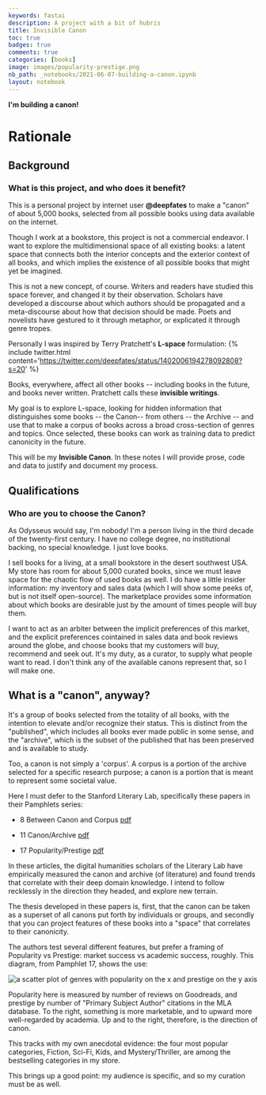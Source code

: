 ```yaml
---
keywords: fastai
description: A project with a bit of hubris
title: Invisible Canon
toc: true 
badges: true
comments: true
categories: [books]
image: images/popularity-prestige.png
nb_path: _notebooks/2021-06-07-building-a-canon.ipynb
layout: notebook
---
```


<!--
#################################################
### THIS FILE WAS AUTOGENERATED! DO NOT EDIT! ###
#################################################
# file to edit: _notebooks/2021-06-07-building-a-canon.ipynb
-->

<div class="container" id="notebook-container">
        
<div class="cell border-box-sizing text_cell rendered"><div class="inner_cell">
<div class="text_cell_render border-box-sizing rendered_html">
<p><strong>I'm building a canon!</strong></p>

</div>
</div>
</div>
<div class="cell border-box-sizing text_cell rendered"><div class="inner_cell">
<div class="text_cell_render border-box-sizing rendered_html">
<h1 id="Rationale">Rationale<a class="anchor-link" href="#Rationale"> </a></h1>
</div>
</div>
</div>
<div class="cell border-box-sizing text_cell rendered"><div class="inner_cell">
<div class="text_cell_render border-box-sizing rendered_html">
<h2 id="Background">Background<a class="anchor-link" href="#Background"> </a></h2><h3 id="What-is-this-project,-and-who-does-it-benefit?">What is this project, and who does it benefit?<a class="anchor-link" href="#What-is-this-project,-and-who-does-it-benefit?"> </a></h3><p>This is a personal project by internet user <strong>@deepfates</strong> to make a "canon" of about 5,000 books, selected from all possible books using data available on the internet.</p>
<p>Though I work at a bookstore, this project is not a commercial endeavor. I want to explore the multidimensional space of all existing books: a latent space that connects both the interior concepts and the exterior context of all books, and which implies the existence of all possible books that might yet be imagined.</p>
<p>This is not a new concept, of course. Writers and readers have studied this space forever, and changed it by their observation. Scholars have developed a discourse about which authors should be propagated and a meta-discourse about how that decision should be made. Poets and novelists have gestured to it through metaphor, or explicated it through genre tropes.</p>
<p>Personally I was inspired by Terry Pratchett's <strong>L-space</strong> formulation: 
{% include twitter.html content='<a href="https://twitter.com/deepfates/status/1402006194278092808?s=20">https://twitter.com/deepfates/status/1402006194278092808?s=20</a>' %}</p>
<p>Books, everywhere, affect all other books -- including books in the future, and books never written. Pratchett calls these <strong>invisible writings</strong>.</p>
<p>My goal is to explore L-space, looking for hidden information that distinguishes some books -- the Canon-- from others -- the Archive -- and use that to make a corpus of books across a broad cross-section of genres and topics. Once selected, these books can work as training data to predict canonicity in the future.</p>
<p>This will be my <strong>Invisible Canon</strong>. In these notes I will provide prose, code and data to justify and document my process.</p>

</div>
</div>
</div>
<div class="cell border-box-sizing text_cell rendered"><div class="inner_cell">
<div class="text_cell_render border-box-sizing rendered_html">
<h2 id="Qualifications">Qualifications<a class="anchor-link" href="#Qualifications"> </a></h2><h3 id="Who-are-you-to-choose-the-Canon?">Who are you to choose the Canon?<a class="anchor-link" href="#Who-are-you-to-choose-the-Canon?"> </a></h3><p>As Odysseus would say, I'm nobody! I'm a person living in the third decade of the twenty-first century. I have no college degree, no institutional backing, no special knowledge. I just love books.</p>
<p>I sell books for a living, at a small bookstore in the desert southwest USA. My store has room for about 5,000 curated books, since we must leave space for the chaotic flow of used books as well. I do have a little insider information: my inventory and sales data (which I will show some peeks of, but is not itself open-source). The marketplace provides some information about which books are desirable just by the amount of times people will buy them.</p>
<p>I want to act as an arbiter between the implicit preferences of this market, and the explicit preferences cointained in sales data and book reviews around the globe, and choose books that my customers will buy, recommend and seek out. It's my duty, as a curator, to supply what people want to read. I don't think any of the available canons represent that, so I will make one.</p>

</div>
</div>
</div>
<div class="cell border-box-sizing text_cell rendered"><div class="inner_cell">
<div class="text_cell_render border-box-sizing rendered_html">
<h2 id="What-is-a-&quot;canon&quot;,-anyway?">What is a "canon", anyway?<a class="anchor-link" href="#What-is-a-&quot;canon&quot;,-anyway?"> </a></h2><p>It's a group of books selected from the totality of all books, with the intention to elevate and/or recognize their status. This is distinct from the "published", which includes all books ever made public in some sense, and the "archive", which is the subset of the published that has been preserved and is available to study.</p>
<p>Too, a canon is not simply a 'corpus'. A corpus is a portion of the archive selected for a specific research purpose; a canon is a portion that is meant to represent some societal value.</p>
<p>Here I must defer to the Stanford Literary Lab, specifically these papers in their Pamphlets series:</p>
<ul>
<li><p>8 Between Canon and Corpus <a href="https://litlab.stanford.edu/LiteraryLabPamphlet8.pdf">pdf</a></p>
</li>
<li><p>11 Canon/Archive <a href="https://litlab.stanford.edu/LiteraryLabPamphlet11.pdf">pdf</a></p>
</li>
<li><p>17 Popularity/Prestige <a href="https://litlab.stanford.edu/LiteraryLabPamphlet17.pdf">pdf</a></p>
</li>
</ul>
<p>In these articles, the digital humanities scholars of the Literary Lab have empirically measured the canon and archive (of literature) and found trends that correlate with their deep domain knowledge. I intend to follow recklessly in the direction they headed, and explore new terrain.</p>
<p>The thesis developed in these papers is, first, that the canon can be taken as a superset of all canons put forth by individuals or groups, and secondly that you can project features of these books into a "space" that correlates to their canonicity.</p>
<p>The authors test several different features, but prefer a framing of Popularity vs Prestige: market success vs academic success, roughly. This diagram, from Pamphlet 17, shows the use:</p>
<p><img src="/fastpages/images/copied_from_nb/images/popularity-prestige.png" alt="a scatter plot of genres with popularity on the x and prestige on the y axis"></p>
<p>Popularity here is measured by number of reviews on Goodreads, and prestige by number of "Primary Subject Author" citations in the MLA database. To the right, something is more marketable, and to upward more well-regarded by academia. Up and to the right, therefore, is the direction of canon.</p>
<p>This tracks with my own anecdotal evidence: the four most popular categories, Fiction, Sci-Fi, Kids, and Mystery/Thriller, are among the bestselling categories in my store.</p>
<p>This brings up a good point: my audience is specific, and so my curation must be as well.</p>

</div>
</div>
</div>
</div>
 

